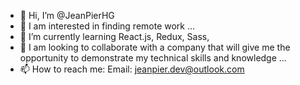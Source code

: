 - 👋 Hi, I’m @JeanPierHG
- 👀 I am interested in finding remote work ...
- 🌱 I’m currently learning React.js, Redux, Sass, 
- 💞️ I am looking to collaborate with a company that will give me the opportunity to demonstrate my technical skills and knowledge ...
- 📫 How to reach me: 
      Email: jeanpier.dev@outlook.com

<!---
JeanPierHG/JeanPierHG is a ✨ special ✨ repository because its `README.md` (this file) appears on your GitHub profile.
You can click the Preview link to take a look at your changes.
--->

